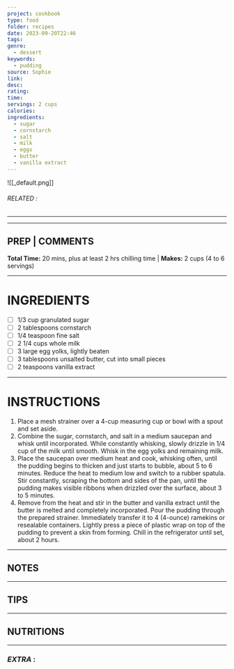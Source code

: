 ```yaml
---
project: cookbook
type: food
folder: recipes
date: 2023-09-20T22:46
tags: 
genre:
  - dessert
keywords:
  - pudding
source: Sophie
link: 
desc: 
rating: 
time: 
servings: 2 cups
calories: 
ingredients:
  - sugar
  - cornstarch
  - salt
  - milk
  - eggs
  - butter
  - vanilla extract
---
```


![[_default.png]]
###### *RELATED* : 
---


---
## PREP | COMMENTS

**Total Time:** 20 mins, plus at least 2 hrs chilling time | **Makes:** 2 cups (4 to 6 servings)

---
# INGREDIENTS

- [ ] 1/3 cup granulated sugar
- [ ] 2 tablespoons cornstarch
- [ ] 1/4 teaspoon fine salt
- [ ] 2 1/4 cups whole milk
- [ ] 3 large egg yolks, lightly beaten
- [ ] 3 tablespoons unsalted butter, cut into small pieces
- [ ] 2 teaspoons vanilla extract

---
# INSTRUCTIONS

1. Place a mesh strainer over a 4-cup measuring cup or bowl with a spout and set aside.
2. Combine the sugar, cornstarch, and salt in a medium saucepan and whisk until incorporated. While constantly whisking, slowly drizzle in 1/4 cup of the milk until smooth. Whisk in the egg yolks and remaining milk.
3. Place the saucepan over medium heat and cook, whisking often, until the pudding begins to thicken and just starts to bubble, about 5 to 6 minutes. Reduce the heat to medium low and switch to a rubber spatula. Stir constantly, scraping the bottom and sides of the pan, until the pudding makes visible ribbons when drizzled over the surface, about 3 to 5 minutes.
4. Remove from the heat and stir in the butter and vanilla extract until the butter is melted and completely incorporated. Pour the pudding through the prepared strainer. Immediately transfer it to 4 (4-ounce) ramekins or resealable containers. Lightly press a piece of plastic wrap on top of the pudding to prevent a skin from forming. Chill in the refrigerator until set, about 2 hours.

---
## NOTES



---
## TIPS



---
## NUTRITIONS



---
### *EXTRA* :



